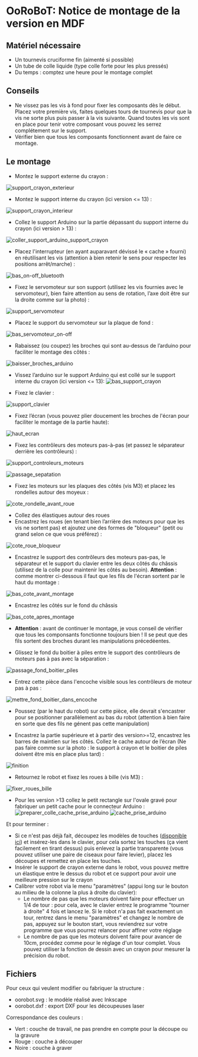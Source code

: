 # OoRoBoT: Notice de montage de la version en MDF

## Matériel nécessaire
- Un tournevis cruciforme fin (aimenté si possible)
- Un tube de colle liquide (type colle forte pour les plus pressés)
- Du temps : comptez une heure pour le montage complet

## Conseils 
- Ne vissez pas les vis à fond pour fixer les composants dès le début. Placez votre première vis, faites quelques tours de tournevis pour que la vis ne sorte plus puis passer à la vis suivante. Quand toutes les vis sont en place pour tenir votre composant vous pouvez les serrez complétement sur le support.
- Vérifier bien que tous les composants fonctionnent avant de faire ce montage.

## Le montage 

- Montez le support externe du crayon :
    
![support_crayon_exterieur](https://user-images.githubusercontent.com/16662847/38666663-bc5d4778-3e3f-11e8-80ec-c6271ab5c6d5.jpg)

- Montez le support interne du crayon (ici version <= 13) :

![support_crayon_interieur](https://user-images.githubusercontent.com/16662847/38666232-bde7a03a-3e3e-11e8-9b53-b7a70e51e691.jpg)    
    
- Collez le support Arduino sur la partie dépassant du support interne du crayon (ici version > 13) :
    
![coller_support_arduino_support_crayon](https://user-images.githubusercontent.com/16662847/38666276-cf3df87a-3e3e-11e8-9aac-52e7504a8a56.jpg)    
    
- Placez l'interrupteur (en ayant auparavant dévissé le « cache » fourni) en réutilisant les vis (attention à bien retenir le sens pour respecter les positions arrêt/marche) :
    
![bas_on-off_bluetooth](https://user-images.githubusercontent.com/16662847/38666251-c42914f6-3e3e-11e8-97fc-05e0d47564e9.jpg)
     
- Fixez le servomoteur sur son support (utilisez les vis fournies avec le servomoteur), bien faire attention au sens de rotation, l’axe doit être sur la droite comme sur la photo) :

 ![support_servomoteur](https://user-images.githubusercontent.com/16662847/38666254-c4681be2-3e3e-11e8-8a9b-3941c1276a81.jpg)
    
- Placez le support du servomoteur sur la plaque de fond :

![bas_servomoteur_on-off](https://user-images.githubusercontent.com/16662847/38666249-c40b458e-3e3e-11e8-88cc-2a555ec77f91.jpg)

- Rabaissez (ou coupez) les broches qui sont au-dessus de l’arduino pour faciliter le montage des côtés : 
    
![baisser_broches_arduino](https://user-images.githubusercontent.com/16662847/38666239-c2f45cc6-3e3e-11e8-9756-40a91fbe6f2e.jpg)

- Vissez l’arduino sur le support Arduino qui est collé sur le support interne du crayon (ici version <= 13):
 ![bas_support_crayon](https://user-images.githubusercontent.com/16662847/38666241-c3234202-3e3e-11e8-8f48-b3f1ab72f883.jpg)    
    
- Fixez le clavier :
    
![support_clavier](https://user-images.githubusercontent.com/16662847/38666248-c3f0c0b0-3e3e-11e8-933a-075d89c88e9a.jpg)

- Fixez l’écran (vous pouvez plier doucement les broches de l'écran pour faciliter le montage de la partie haute):
    
![haut_ecran](https://user-images.githubusercontent.com/16662847/38666244-c37201c6-3e3e-11e8-9d25-fba8633a36de.jpg)

- Fixez les contrôleurs des moteurs pas-à-pas (et passez le séparateur derrière les contrôleurs) :
    
![support_controleurs_moteurs](https://user-images.githubusercontent.com/16662847/38666246-c3a3cf62-3e3e-11e8-8d75-e679b99a4655.jpg)

![passage_sepatation](https://user-images.githubusercontent.com/16662847/38666245-c3889b66-3e3e-11e8-8418-871d19f14a7b.jpg)
  
- Fixez les moteurs sur les plaques des côtés (vis M3) et placez les rondelles autour des moyeux :

![cote_rondelle_avant_roue](https://user-images.githubusercontent.com/16662847/38666243-c3596ba2-3e3e-11e8-9805-e76f4d51a97b.jpg)

- Collez des élastiques autour des roues
- Encastrez les roues (en tenant bien l’arrière des moteurs pour que les vis ne sortent pas) et ajoutez une des formes de "bloqueur" (petit ou grand selon ce que vous préférez) :
    
![cote_roue_bloqueur](https://user-images.githubusercontent.com/16662847/38666242-c3409406-3e3e-11e8-8fb2-ba57039a719b.jpg)
    
- Encastrez le support des contrôleurs des moteurs pas-pas, le séparateur et le support du clavier entre les deux côtés du châssis (utilisez de la colle pour maintenir les côtés au besoin). **Attention** : comme montrer ci-dessous il faut que les fils de l'écran sortent par le haut du montage :

![bas_cote_avant_montage](https://user-images.githubusercontent.com/16662847/38666240-c30c8e9a-3e3e-11e8-89b4-063b1f3fe2dd.jpg)

- Encastrez les côtés sur le fond du châssis

![bas_cote_apres_montage](https://user-images.githubusercontent.com/16662847/38666269-ce99ed3e-3e3e-11e8-958f-db6b39394cbd.jpg)

- **Attention** : avant de continuer le montage, je vous conseil de vérifier que tous les componsants fonctionne toujours bien ! Il se peut que des fils sortent des broches durant les manipulations précedéentes.

- Glissez le fond du boitier à piles entre le support des contrôleurs de moteurs pas à pas avec la séparation :

![passage_fond_boitier_piles](https://user-images.githubusercontent.com/16662847/38666275-cf24d0f2-3e3e-11e8-9fce-1545cac6c3f3.jpg) 

- Entrez cette pièce dans l'encoche visible sous les contrôleurs de moteur pas à pas :

![mettre_fond_boitier_dans_encoche](https://user-images.githubusercontent.com/16662847/38666274-cf0c7854-3e3e-11e8-96d4-80d4247f4801.jpg)

- Poussez (par le haut du robot) sur cette pièce, elle devrait s'encastrer pour se positionner parallèlement au bas du robot (attention à bien faire en sorte que des fils ne génent pas cette manipulation)

- Encastrez la partie supérieure et à partir des version>=12, encastrez les barres de maintien sur les côtés. Collez le cache autour de l’écran (Ne pas faire comme sur la photo : le support à crayon et le boitier de piles doivent être mis en place plus tard) : 

 ![finition](https://user-images.githubusercontent.com/16662847/38666277-cf5dad96-3e3e-11e8-9224-84bf45ca8069.jpg)
 
- Retournez le robot et fixez les roues à bille (vis M3) :

![fixer_roues_bille](https://user-images.githubusercontent.com/16662847/38666267-ce72a4ae-3e3e-11e8-929c-2ce839f0bf3a.jpg)
 
- Pour les version >13 collez le petit rectangle sur l'ovale gravé pour fabriquer un petit cache pour le connecteur Arduino :
![preparer_colle_cache_prise_arduino](https://user-images.githubusercontent.com/16662847/38666271-ced9af3c-3e3e-11e8-832c-024e2eeb7543.jpg) ![cache_prise_arduino](https://user-images.githubusercontent.com/16662847/38666270-ceb3263c-3e3e-11e8-9d23-f2681b224782.jpg)

Et pour terminer :
- Si ce n'est pas déjà fait, découpez les modèles de touches ([disponible ici](../doc/menu/menu.pdf)) et insérez-les dans le clavier, pour cela sortez les touches (ça vient facilement en tirant dessus) puis enlevez la partie transparente (vous pouvez utiliser une paire de ciseaux pour faire levier), placez les découpes et remettez en place les touches.
- Insérer le support de crayon externe dans le robot, vous pouvez mettre un élastique entre le dessus du robot et ce support pour avoir une meilleure pression sur le crayon
- Calibrer votre robot via le menu "paramètres" (appui long sur le bouton au milieu de la colonne  la plus à droite du clavier):
    - Le nombre de pas que les moteurs doivent faire pour effectuer un 1/4 de tour : pour cela, avec le clavier entrez le programme "tourner à droite" 4 fois et lancez le. Si le robot n'a pas fait exactement un tour, rentrez dans le menu "paramètres" et changez le nombre de pas, appuyez sur le bouton start, vous reviendrez sur votre programme que vous pourrez relancer pour affiner votre réglage
    - Le nombre de pas que les moteurs doivent faire pour avancer de 10cm, procédez comme pour le réglage d'un tour complet. Vous pouvez utiliser la fonction de dessin avec un crayon pour mesurer la précision du robot.

## Fichiers

Pour ceux qui veulent modifier ou fabriquer la structure :
- oorobot.svg : le modèle réalisé avec Inkscape
- oorobot.dxf : export DXF pour les découpeuses laser

Correspondance des couleurs :
- Vert : couche de travail, ne pas prendre en compte pour la découpe ou la gravure
- Rouge : couche à découper
- Noire : couche à graver

